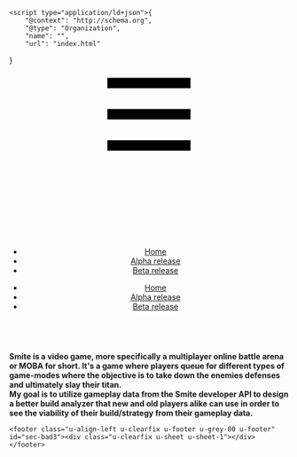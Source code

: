 <!DOCTYPE html>
<html style="font-size: 16px;">
  <head>
    <meta name="viewport" content="width=device-width, initial-scale=1.0">
    <meta charset="utf-8">
    <meta name="keywords" content="">
    <meta name="description" content="">
    <meta name="page_type" content="np-template-header-footer-from-plugin">
    <title>Home</title>
    <link rel="stylesheet" href="nicepage.css" media="screen">
<link rel="stylesheet" href="Home.css" media="screen">
    <script class="u-script" type="text/javascript" src="jquery.js" defer=""></script>
    <script class="u-script" type="text/javascript" src="nicepage.js" defer=""></script>
    <meta name="generator" content="Nicepage 3.13.2, nicepage.com">
    <link id="u-theme-google-font" rel="stylesheet" href="https://fonts.googleapis.com/css?family=Roboto:100,100i,300,300i,400,400i,500,500i,700,700i,900,900i|Open+Sans:300,300i,400,400i,600,600i,700,700i,800,800i">
    
    
    
    <script type="application/ld+json">{
		"@context": "http://schema.org",
		"@type": "Organization",
		"name": "",
		"url": "index.html"
}</script>
    <meta property="og:title" content="Home">
    <meta property="og:type" content="website">
    <meta name="theme-color" content="#478ac9">
    <link rel="canonical" href="index.html">
    <meta property="og:url" content="index.html">
  </head>
  <body class="u-body"><header class="u-clearfix u-header u-header" id="sec-4695"><div class="u-clearfix u-sheet u-sheet-1">
        <nav class="u-menu u-menu-dropdown u-offcanvas u-menu-1">
          <div class="menu-collapse" style="font-size: 1rem; letter-spacing: 0px;">
            <a class="u-button-style u-custom-left-right-menu-spacing u-custom-padding-bottom u-custom-top-bottom-menu-spacing u-nav-link u-text-active-palette-1-base u-text-hover-palette-2-base" href="#">
              <svg><use xmlns:xlink="http://www.w3.org/1999/xlink" xlink:href="#menu-hamburger"></use></svg>
              <svg version="1.1" xmlns="http://www.w3.org/2000/svg" xmlns:xlink="http://www.w3.org/1999/xlink"><defs><symbol id="menu-hamburger" viewBox="0 0 16 16" style="width: 16px; height: 16px;"><rect y="1" width="16" height="2"></rect><rect y="7" width="16" height="2"></rect><rect y="13" width="16" height="2"></rect>
</symbol>
</defs></svg>
            </a>
          </div>
          <div class="u-custom-menu u-nav-container">
            <ul class="u-nav u-unstyled u-nav-1"><li class="u-nav-item"><a class="u-button-style u-nav-link u-text-active-palette-1-base u-text-hover-palette-2-base" href="index.md" style="padding: 10px 20px;">Home</a>
</li><li class="u-nav-item"><a class="u-button-style u-nav-link u-text-active-palette-1-base u-text-hover-palette-2-base" href="Alpha-release.html" style="padding: 10px 20px;">Alpha release</a>
</li><li class="u-nav-item"><a class="u-button-style u-nav-link u-text-active-palette-1-base u-text-hover-palette-2-base" href="Beta-release.html" style="padding: 10px 20px;">Beta release</a>
</li></ul>
          </div>
          <div class="u-custom-menu u-nav-container-collapse">
            <div class="u-black u-container-style u-inner-container-layout u-opacity u-opacity-95 u-sidenav">
              <div class="u-sidenav-overflow">
                <div class="u-menu-close"></div>
                <ul class="u-align-center u-nav u-popupmenu-items u-unstyled u-nav-2"><li class="u-nav-item"><a class="u-button-style u-nav-link" href="index.md" style="padding: 10px 20px;">Home</a>
</li><li class="u-nav-item"><a class="u-button-style u-nav-link" href="Alpha-release.html" style="padding: 10px 20px;">Alpha release</a>
</li><li class="u-nav-item"><a class="u-button-style u-nav-link" href="Beta-release.html" style="padding: 10px 20px;">Beta release</a>
</li></ul>
              </div>
            </div>
            <div class="u-black u-menu-overlay u-opacity u-opacity-70"></div>
          </div>
        </nav>
      </div></header>
    <section class="u-clearfix u-section-1" id="sec-e671">
      <div class="u-clearfix u-sheet u-sheet-1">
        <p class="u-text u-text-1"><b>
            <br>Smite is a video game, more specifically a multiplayer online battle arena or MOBA for short. It's a game where players queue for different types of game-modes where the objective is to take down the enemies defenses and ultimately slay their titan.<br>My goal is to utilize gameplay data from the Smite developer API to design a better build analyzer that new and old players alike can use in order to see the viability of their build/strategy from their gameplay data.&nbsp; &nbsp;<br></b>
        </p>
      </div>
    </section>
    <section class="u-clearfix u-section-2" id="sec-a8ca">
      <div class="u-clearfix u-sheet u-sheet-1"></div>
    </section>
    
    
    <footer class="u-align-left u-clearfix u-footer u-grey-80 u-footer" id="sec-bad3"><div class="u-clearfix u-sheet u-sheet-1"></div></footer>
   
  </body>
</html>